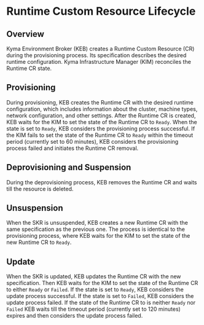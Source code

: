 # Runtime Custom Resource Lifecycle

## Overview

Kyma Environment Broker (KEB) creates a Runtime Custom Resource (CR) during the provisioning process. Its specification describes the desired runtime configuration. 
Kyma Infrastructure Manager (KIM) reconciles the Runtime CR state.

## Provisioning
During provisioning, KEB creates the Runtime CR with the desired runtime configuration, which includes information about the cluster, machine types, network configuration, and other settings.
After the Runtime CR is created, KEB waits for the KIM to set the state of the Runtime CR to `Ready`. When the state is set to `Ready`, KEB considers the provisioning process successful.
If the KIM fails to set the state of the Runtime CR to `Ready` within the timeout period (currently set to 60 minutes), KEB considers the provisioning process failed and initiates the Runtime CR removal.

## Deprovisioning and Suspension
During the deprovisioning process, KEB removes the Runtime CR and waits till the resource is deleted.

## Unsuspension
When the SKR is unsuspended, KEB creates a new Runtime CR with the same specification as the previous one. The process is identical to the provisioning process, where KEB waits for the KIM to set the state of the new Runtime CR to `Ready`.

## Update
When the SKR is updated, KEB updates the Runtime CR with the new specification. Then KEB waits for the KIM to set the state of the Runtime CR to either `Ready` or `Failed`. If the state is set to `Ready`, KEB considers the update process successful. If the state is set to `Failed`, KEB considers the update process failed.
If the state of the Runtime CR to is neither `Ready` nor `Failed` KEB waits till the timeout period (currently set to 120 minutes) expires and then considers the update process failed.
